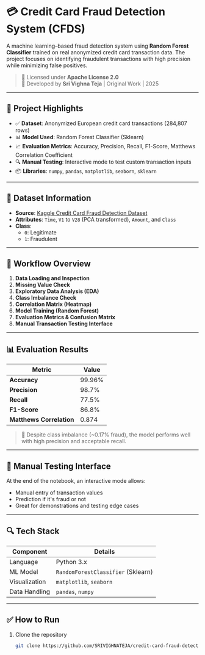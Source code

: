# 💳 Credit Card Fraud Detection System (CFDS)

A machine learning–based fraud detection system using **Random Forest Classifier** trained on real anonymized credit card transaction data. The project focuses on identifying fraudulent transactions with high precision while minimizing false positives.

> 🔐 Licensed under **Apache License 2.0**  
> 📌 Developed by **Sri Vighna Teja** | Original Work | 2025

---

## 🚀 Project Highlights

- ✅ **Dataset**: Anonymized European credit card transactions (284,807 rows)
- 📊 **Model Used**: Random Forest Classifier (Sklearn)
- 📈 **Evaluation Metrics**: Accuracy, Precision, Recall, F1-Score, Matthews Correlation Coefficient
- 🔍 **Manual Testing**: Interactive mode to test custom transaction inputs
- 📦 **Libraries**: `numpy`, `pandas`, `matplotlib`, `seaborn`, `sklearn`

---

## 📂 Dataset Information

- **Source**: [Kaggle Credit Card Fraud Detection Dataset](https://www.kaggle.com/datasets/mlg-ulb/creditcardfraud)
- **Attributes**: `Time`, `V1` to `V28` (PCA transformed), `Amount`, and `Class`  
- **Class**:  
  - `0`: Legitimate  
  - `1`: Fraudulent

---

## 🔧 Workflow Overview

1. **Data Loading and Inspection**
2. **Missing Value Check**
3. **Exploratory Data Analysis (EDA)**
4. **Class Imbalance Check**
5. **Correlation Matrix (Heatmap)**
6. **Model Training (Random Forest)**
7. **Evaluation Metrics & Confusion Matrix**
8. **Manual Transaction Testing Interface**

---

## 📊 Evaluation Results

| Metric                       | Value       |
|-----------------------------|-------------|
| **Accuracy**                | 99.96%      |
| **Precision**               | 98.7%       |
| **Recall**                  | 77.5%       |
| **F1-Score**                | 86.8%       |
| **Matthews Correlation**    | 0.874       |

> 🚨 Despite class imbalance (~0.17% fraud), the model performs well with high precision and acceptable recall.

---

## 🧪 Manual Testing Interface

At the end of the notebook, an interactive mode allows:
- Manual entry of transaction values
- Prediction if it's fraud or not
- Great for demonstrations and testing edge cases

---

## 🔍 Tech Stack

| Component | Details |
|----------|---------|
| Language | Python 3.x |
| ML Model | `RandomForestClassifier` (Sklearn) |
| Visualization | `matplotlib`, `seaborn` |
| Data Handling | `pandas`, `numpy` |

---

## ✅ How to Run

1. Clone the repository  
   ```bash
   git clone https://github.com/SRIVIGHNATEJA/credit-card-fraud-detection.git
